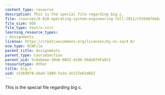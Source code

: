 ```yaml
---
content_type: resource
description: This is the special file regarding big c.
file: /courses/6-828-operating-system-engineering-fall-2012/c53b9870eba91d89fe3a3e125e62d6b2_big.c
file_size: 956
file_type: text/x-csrc
learning_resource_types:
- Assignments
license: https://creativecommons.org/licenses/by-nc-sa/4.0/
ocw_type: OCWFile
parent_title: Assignments
parent_type: CourseSection
parent_uid: 5c0abeee-30e6-0852-4196-56de079fa913
resourcetype: Other
title: big.c
uid: c53b9870-eba9-1d89-fe3a-3e125e62d6b2
---
```

This is the special file regarding big c.